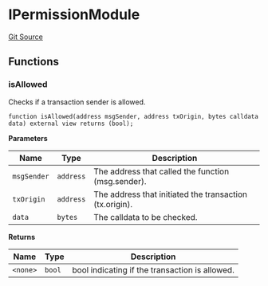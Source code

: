 # IPermissionModule
[Git Source](https://github.com/SyndicateProtocol/syndicate-appchains/blob/b28027a30c67e2de9f45368bdf6d7b4aecf3b0cf/src/interfaces/IPermissionModule.sol)


## Functions
### isAllowed

Checks if a transaction sender is allowed.


```solidity
function isAllowed(address msgSender, address txOrigin, bytes calldata data) external view returns (bool);
```
**Parameters**

|Name|Type|Description|
|----|----|-----------|
|`msgSender`|`address`|The address that called the function (msg.sender).|
|`txOrigin`|`address`|The address that initiated the transaction (tx.origin).|
|`data`|`bytes`|The calldata to be checked.|

**Returns**

|Name|Type|Description|
|----|----|-----------|
|`<none>`|`bool`|bool indicating if the transaction is allowed.|



